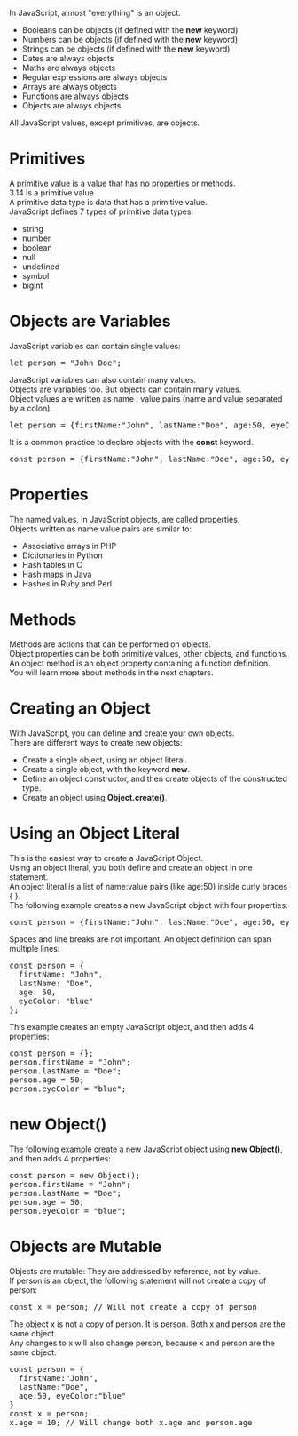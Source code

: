 In JavaScript, almost "everything" is an object.
<ul>
  <li>Booleans can be objects (if defined with the <b>new</b> keyword)</li>
  <li>Numbers can be objects (if defined with the <b>new</b> keyword)</li>
  <li>Strings can be objects (if defined with the <b>new</b> keyword)</li>
  <li>Dates are always objects</li>
  <li>Maths are always objects</li>
  <li>Regular expressions are always objects</li>
  <li>Arrays are always objects</li>
  <li>Functions are always objects</li>
  <li>Objects are always objects</li>
</ul>
All JavaScript values, except primitives, are objects.
<h1>Primitives</h1>
A primitive value is a value that has no properties or methods.
<br>
3.14 is a primitive value
<br>
A primitive data type is data that has a primitive value.
<br>
JavaScript defines 7 types of primitive data types:
<ul>
  <li>string</li>
  <li>number</li>
  <li>boolean</li>
  <li>null</li>
  <li>undefined</li>
  <li>symbol</li>
  <li>bigint</li>
</ul>
<h1>Objects are Variables</h1>
JavaScript variables can contain single values:
<pre>let person = "John Doe";</pre>
JavaScript variables can also contain many values.
<br>
Objects are variables too. But objects can contain many values.
<br>
Object values are written as name : value pairs (name and value separated by a colon).
<pre>let person = {firstName:"John", lastName:"Doe", age:50, eyeColor:"blue"};</pre>
It is a common practice to declare objects with the <b>const</b> keyword.
<pre>const person = {firstName:"John", lastName:"Doe", age:50, eyeColor:"blue"};</pre>
<h1>Properties</h1>
The named values, in JavaScript objects, are called properties.
<br>
Objects written as name value pairs are similar to:
<ul>
  <li>Associative arrays in PHP</li>
  <li>Dictionaries in Python</li>
  <li>Hash tables in C</li>
  <li>Hash maps in Java</li>
  <li>Hashes in Ruby and Perl</li>
</ul>
<h1>Methods</h1>
Methods are actions that can be performed on objects.
<br>
Object properties can be both primitive values, other objects, and functions.
<br>
An object method is an object property containing a function definition.
<br>
You will learn more about methods in the next chapters.
<h1>Creating an Object</h1>
With JavaScript, you can define and create your own objects.
<br>
There are different ways to create new objects:
<ul>
  <li>Create a single object, using an object literal.</li>
  <li>Create a single object, with the keyword <b>new</b>.</li>
  <li>Define an object constructor, and then create objects of the constructed type.</li>
  <li>Create an object using <b>Object.create()</b>.</li>
</ul>
<h1>Using an Object Literal</h1>
This is the easiest way to create a JavaScript Object.
<br>
Using an object literal, you both define and create an object in one statement.
<br>
An object literal is a list of name:value pairs (like age:50) inside curly braces { }.
<br>
The following example creates a new JavaScript object with four properties:
<pre>const person = {firstName:"John", lastName:"Doe", age:50, eyeColor:"blue"};</pre>
Spaces and line breaks are not important. An object definition can span multiple lines:
<pre>
const person = {
  firstName: "John",
  lastName: "Doe",
  age: 50,
  eyeColor: "blue"
};
</pre>
This example creates an empty JavaScript object, and then adds 4 properties:
<pre>
const person = {};
person.firstName = "John";
person.lastName = "Doe";
person.age = 50;
person.eyeColor = "blue";
</pre>
<h1>new Object()</h1>
The following example create a new JavaScript object using <b>new Object()</b>, and then adds 4 properties:
<pre>
const person = new Object();
person.firstName = "John";
person.lastName = "Doe";
person.age = 50;
person.eyeColor = "blue";
</pre>
<h1>Objects are Mutable</h1>
Objects are mutable: They are addressed by reference, not by value.
<br>
If person is an object, the following statement will not create a copy of person:
<pre>const x = person; // Will not create a copy of person</pre>
The object x is not a copy of person. It is person. Both x and person are the same object.
<br>
Any changes to x will also change person, because x and person are the same object.
<pre>
const person = {
  firstName:"John",
  lastName:"Doe",
  age:50, eyeColor:"blue"
}
const x = person;
x.age = 10; // Will change both x.age and person.age
</pre>
